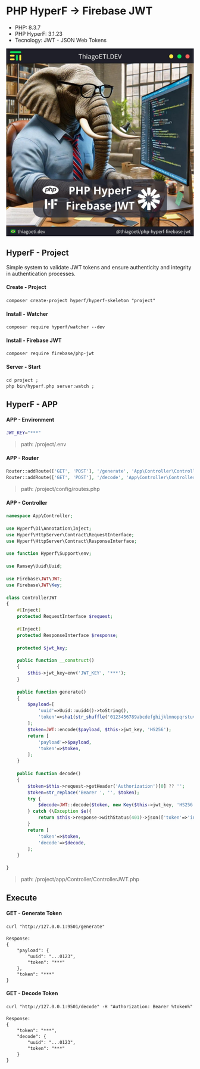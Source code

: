 # PHP HyperF -> Firebase JWT

- PHP: 8.3.7
- PHP HyperF: 3.1.23
- Tecnology: JWT - JSON Web Tokens

![Image](_img/post.jpg)

## HyperF - Project

Simple system to validate JWT tokens and ensure authenticity and integrity in authentication processes.

#### Create - Project

```console
composer create-project hyperf/hyperf-skeleton "project"
```

#### Install - Watcher

```console
composer require hyperf/watcher --dev
```

#### Install - Firebase JWT

```console
composer require firebase/php-jwt
```

#### Server - Start

```console
cd project ;
php bin/hyperf.php server:watch ;
```

## HyperF - APP

#### APP - Environment

```bash
JWT_KEY="***"
```

> path: /project/.env

#### APP - Router

```php
Router::addRoute(['GET', 'POST'], '/generate', 'App\Controller\ControllerJWT@generate');
Router::addRoute(['GET', 'POST'], '/decode', 'App\Controller\ControllerJWT@decode');
```

> path: /project/config/routes.php

#### APP - Controller

```php
namespace App\Controller;

use Hyperf\Di\Annotation\Inject;
use Hyperf\HttpServer\Contract\RequestInterface;
use Hyperf\HttpServer\Contract\ResponseInterface;

use function Hyperf\Support\env;

use Ramsey\Uuid\Uuid;

use Firebase\JWT\JWT;
use Firebase\JWT\Key;

class ControllerJWT
{
	#[Inject]
	protected RequestInterface $request;

	#[Inject]
	protected ResponseInterface $response;

	protected $jwt_key;

	public function __construct()
	{
		$this->jwt_key=env('JWT_KEY', '***');
	}

	public function generate()
	{
		$payload=[
			'uuid'=>Uuid::uuid4()->toString(),
			'token'=>sha1(str_shuffle('0123456789abcdefghijklmnopqrstuvwxyz')),
		];
		$token=JWT::encode($payload, $this->jwt_key, 'HS256');
		return [
			'payload'=>$payload,
			'token'=>$token,
		];
	}

	public function decode()
	{
		$token=$this->request->getHeader('Authorization')[0] ?? '';
		$token=str_replace('Bearer ', '', $token);
		try {
			$decode=JWT::decode($token, new Key($this->jwt_key, 'HS256'));
		} catch (\Exception $e){
			return $this->response->withStatus(401)->json(['token'=>'invalid']);
		}
		return [
			'token'=>$token,
			'decode'=>$decode,
		];
	}

}
```

> path: /project/app/Controller/ControllerJWT.php

## Execute

#### GET - Generate Token

```console
curl "http://127.0.0.1:9501/generate"

Response:
{
	"payload": {
		"uuid": "...0123",
		"token": "***"
	},
	"token": "***"
}
```

#### GET - Decode Token

```console
curl "http://127.0.0.1:9501/decode" -H "Authorization: Bearer %token%"

Response:
{
	"token": "***",
	"decode": {
		"uuid": "...0123",
		"token": "***"
	}
}
```
